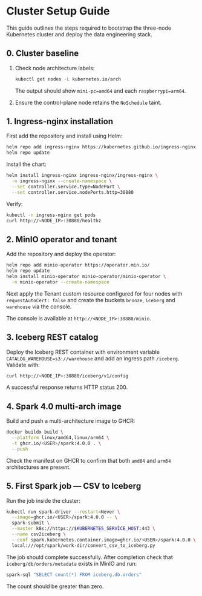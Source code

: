 # Cluster Setup Guide

This guide outlines the steps required to bootstrap the three-node Kubernetes cluster and deploy the data engineering stack.

## 0. Cluster baseline

1. Check node architecture labels:

   ```bash
   kubectl get nodes -L kubernetes.io/arch
   ```

   The output should show `mini-pc=amd64` and each `raspberrypi=arm64`.
2. Ensure the control-plane node retains the `NoSchedule` taint.

## 1. Ingress-nginx installation

First add the repository and install using Helm:

```bash
helm repo add ingress-nginx https://kubernetes.github.io/ingress-nginx
helm repo update
```

Install the chart:

```bash
helm install ingress-nginx ingress-nginx/ingress-nginx \
  -n ingress-nginx --create-namespace \
  --set controller.service.type=NodePort \
  --set controller.service.nodePorts.http=30880
```

Verify:

```bash
kubectl -n ingress-nginx get pods
curl http://<NODE_IP>:30880/healthz
```

## 2. MinIO operator and tenant

Add the repository and deploy the operator:

```bash
helm repo add minio-operator https://operator.min.io/
helm repo update
helm install minio-operator minio-operator/minio-operator \
  -n minio-operator --create-namespace
```

Next apply the Tenant custom resource configured for four nodes with `requestAutoCert: false` and create the buckets `bronze`, `iceberg` and `warehouse` via the console.

The console is available at `http://<NODE_IP>:30880/minio`.

## 3. Iceberg REST catalog

Deploy the Iceberg REST container with environment variable `CATALOG_WAREHOUSE=s3://warehouse` and add an ingress path `/iceberg`.
Validate with:

```bash
curl http://<NODE_IP>:30880/iceberg/v1/config
```

A successful response returns HTTP status 200.

## 4. Spark 4.0 multi-arch image

Build and push a multi-architecture image to GHCR:

```bash
docker buildx build \
  --platform linux/amd64,linux/arm64 \
  -t ghcr.io/<USER>/spark:4.0.0 . \
  --push
```

Check the manifest on GHCR to confirm that both `amd64` and `arm64` architectures are present.

## 5. First Spark job — CSV to Iceberg

Run the job inside the cluster:

```bash
kubectl run spark-driver --restart=Never \
  --image=ghcr.io/<USER>/spark:4.0.0 -- \
  spark-submit \
  --master k8s://https://$KUBERNETES_SERVICE_HOST:443 \
  --name csv2iceberg \
  --conf spark.kubernetes.container.image=ghcr.io/<USER>/spark:4.0.0 \
  local:///opt/spark/work-dir/convert_csv_to_iceberg.py
```

The job should complete successfully. After completion check that `iceberg/db/orders/metadata` exists in MinIO and run:

```bash
spark-sql "SELECT count(*) FROM iceberg.db.orders"
```

The count should be greater than zero.
